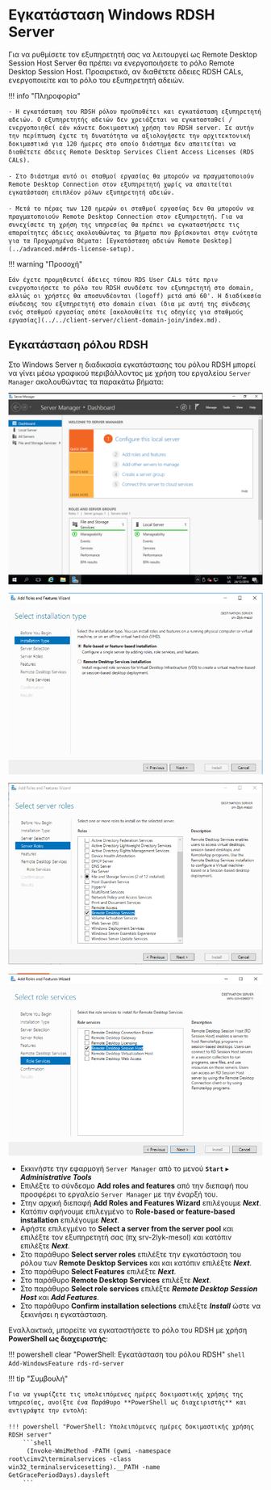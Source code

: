 # Εγκατάσταση Windows RDSH Server

Για να ρυθμίσετε τον εξυπηρετητή σας να λειτουργεί ως Remote Desktop Session Host Server θα πρέπει να ενεργοποιήσετε το ρόλο Remote Desktop Session Host. Προαιρετικά, αν διαθέτετε άδειες RDSH CALs, ενεργοποιείτε και το ρόλο του εξυπηρετητή αδειών.

!!! info "Πληροφορία"

    - Η εγκατάσταση του RDSH ρόλου προϋποθέτει και εγκατάσταση εξυπηρετητή αδειών. Ο εξυπηρετητής αδειών δεν χρειάζεται να εγκατασταθεί / ενεργοποιηθεί εάν κάνετε δοκιμαστική χρήση του RDSH server. Σε αυτήν την περίπτωση έχετε τη δυνατότητα να αξιολογήσετε την αρχιτεκτονική δοκιμαστικά για 120 ήμερες στο οποίο διάστημα δεν απαιτείται να διαθέτετε άδειες Remote Desktop Services Client Access Licenses (RDS CALs). 
        
    - Στο διάστημα αυτό οι σταθμοί εργασίας θα μπορούν να πραγματοποιούν Remote Desktop Connection στον εξυπηρετητή χωρίς να απαιτείται εγκατάσταση επιπλέον ρόλων εξυπηρετητή αδειών. 
        
    - Μετά το πέρας των 120 ημερών οι σταθμοί εργασίας δεν θα μπορούν να πραγματοποιούν Remote Desktop Connection στον εξυπηρετητή. Για να συνεχίσετε τη χρήση της υπηρεσίας θα πρέπει να εγκαταστήσετε τις απαραίτητες άδειες ακολουθώντας τα βήματα που βρίσκονται στην ενότητα για τα Προχωρημένα Θέματα: [Εγκατάσταση αδειών Remote Desktop](../advanced.md#rds-license-setup).

!!! warning "Προσοχή"

    Εάν έχετε προμηθευτεί άδειες τύπου RDS User CALs τότε πριν ενεργοποιήσετε το ρόλο του RDSH συνδέστε τον εξυπηρετητή στο domain, αλλιώς οι χρήστες θα αποσυνδέονται (logoff) μετά από 60'. Η διαδίκασία σύνδεσης του εξυπηρετητή στο domain είναι ίδια με αυτή της σύνδεσης ενός σταθμού εργασίας οπότε [ακολουθείτε τις οδηγίες για σταθμούς εργασίας](../../client-server/client-domain-join/index.md).

## Εγκατάσταση ρόλου RDSH

Στο Windows Server η διαδικασία εγκατάστασης του ρόλου RDSH μπορεί
να γίνει μέσω γραφικού περιβάλλοντος με χρήση του εργαλείου `Server Manager` ακολουθώντας τα παρακάτω βήματα:

[![](00-Add-rolesAndfeatures.png)](00-Add-rolesAndfeatures.png)

[![](01-RDS-select-role.png)](01-RDS-select-role.png)

[![](02-RDS-Install_Remote_Desktop_Services.png)](02-RDS-Install_Remote_Desktop_Services.png)

[![](03-rds-role.png)](03-rds-role.png)

- Εκκινήστε την εφαρμογή `Server Manager` από το μενού **`Start`** ▸ ***Administrative Tools***
- Επιλέξτε το σύνδεσμο **Add roles and features** από την διεπαφή που προσφέρει το εργαλείο `Server Manager` με την έναρξή του.
- Στην αρχική διεπαφή **Add Roles and Features Wizard** επιλέγουμε ***Next***.
- Κατόπιν αφήνουμε επιλεγμένο το  **Role-based or feature-based installation** επιλέγουμε ***Next***.
- Αφήστε επιλεγμένο το **Select a server from the server pool** και  επιλέξτε τον εξυπηρετητή σας (πχ srv-2lyk-mesol) και κατόπιν επιλέξτε ***Next***.
- Στο παράθυρο **Select server roles** επιλέξτε την εγκατάσταση του ρόλου των **Remote Desktop Services** και και κατόπιν επιλέξτε ***Next***.
- Στο παράθυρο **Select Features** επιλέξτε ***Next***.
- Στο παράθυρο **Remote Desktop Services** επιλέξτε ***Next***.
- Στο παράθυρο **Select role services** επιλέξτε ***Remote Desktop Session Host*** και ***Add Features***.
- Στο παράθυρο **Confirm installation selections** επιλέξτε ***Install*** ώστε να ξεκινήσει η εγκατάσταση.

Εναλλακτικά, μπορείτε να εγκαταστήσετε το ρόλο του RDSH με χρήση **PowerShell ως διαχειριστής**:

!!! powershell clear "PowerShell: Εγκατάσταση του ρόλου RDSH"
    ```shell
    Add-WindowsFeature rds-rd-server
    ```

!!! tip "Συμβουλή"

    Για να γνωρίζετε τις υπολειπόμενες ημέρες δοκιμαστικής χρήσης της υπηρεσίας, ανοίξτε ένα Παράθυρο **PowerShell ως διαχειριστής** και αντιγράψτε την εντολή:

    !!! powershell "PowerShell: Υπολειπόμενες ημέρες δοκιμαστικής χρήσης RDSH server"
        ```shell
         (Invoke-WmiMethod -PATH (gwmi -namespace root\cimv2\terminalservices -class win32_terminalservicesetting).__PATH -name GetGracePeriodDays).daysleft
        ```
